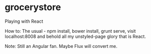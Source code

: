 # grocerystore
Playing with React

How to:
The usual - npm install, bower install, grunt serve, visit localhost:8008 and behold all my unstyled-page glory that is React.







Note: Still an Angular fan. Maybe Flux will convert me.
